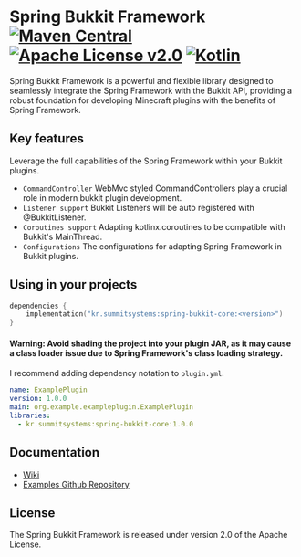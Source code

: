 # Spring Bukkit Framework [![Maven Central](https://img.shields.io/maven-central/v/kr.summitsystems/spring-bukkit-core.svg?label=Maven%20Central)](https://search.maven.org/search?q=g:%22com.github.jasync-sql%22%20AND%20a:%22jasync-common%22) [![Apache License v2.0](https://img.shields.io/badge/license-Apache%20v2.0-blue.svg)](https://github.com/summit-systems/spring-bukkit/blob/main/LICENSE.txt) [![Kotlin](https://img.shields.io/badge/kotlin-1.8.22-blue.svg?logo=kotlin)](http://kotlinlang.org)

Spring Bukkit Framework is a powerful and flexible library designed to seamlessly integrate the Spring Framework with the Bukkit API, providing a robust foundation for developing Minecraft plugins with the benefits of Spring Framework.

## Key features

Leverage the full capabilities of the Spring Framework within your Bukkit plugins.
- `CommandController` WebMvc styled CommandControllers play a crucial role in modern bukkit plugin development.
- `Listener support` Bukkit Listeners will be auto registered with @BukkitListener.
- `Coroutines support` Adapting kotlinx.coroutines to be compatible with Bukkit's MainThread.
- `Configurations` The configurations for adapting Spring Framework in Bukkit plugins.
  
## Using in your projects
```kotlin
dependencies {
    implementation("kr.summitsystems:spring-bukkit-core:<version>")
}
```

#### Warning: Avoid shading the project into your plugin JAR, as it may cause a class loader issue due to Spring Framework's class loading strategy.

I recommend adding dependency notation to `plugin.yml`.

```yaml
name: ExamplePlugin
version: 1.0.0
main: org.example.exampleplugin.ExamplePlugin
libraries:
  - kr.summitsystems:spring-bukkit-core:1.0.0
```

## Documentation

* [Wiki](https://github.com/summit-systems/spring-bukkit/wiki)
* [Examples Github Repository](https://github.com/summit-systems/spring-bukkit-examples)

## License
The Spring Bukkit Framework is released under version 2.0 of the Apache License.






